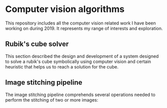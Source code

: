 # Computer vision algorithms

This repository includes all the computer vision related work I have been working on during 2019. It represents my range of interests and exploration. 

## Rubik's cube solver

This section described the design and development of a system designed to solve a rubik's cube symbolically using computer vision and certain heuristic that helps us to reach a solution for the cube. 

## Image stitching pipeline

The image stitching pipeline comprehends several operations needed to perform the stitching of two or more images:

  